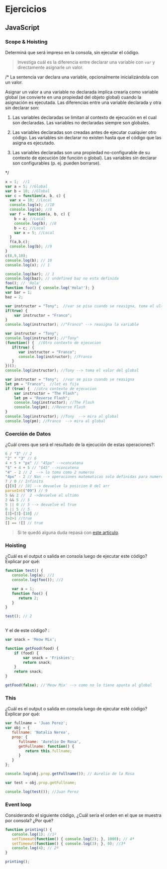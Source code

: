 
# Ejercicios

## JavaScript

### Scope & Hoisting

Determiná que será impreso en la consola, sin ejecutar el código.

> Investiga cuál es la diferencia entre declarar una variable con `var` y directamente asignarle un valor.

/* 
La sentencia var declara una variable, opcionalmente inicializándola con un valor.

Asignar un valor a una variable no declarada implica crearla como variable global (se convierte en una propiedad del objeto global) cuando la asignación es ejecutada. Las diferencias entre una variable declarada y otra sin declarar son:

1. Las variables declaradas se limitan al contexto de ejecución en el cual son declaradas. Las variables no declaradas siempre son globales.

2. Las variables declaradas son creadas antes de ejecutar cualquier otro código. Las variables sin declarar no existen hasta que el código que las asigna es ejecutado.


3. Las variables declaradas son una propiedad no-configurable de su contexto de ejecución (de función o global). Las variables sin declarar son configurables (p. ej. pueden borrarse).

*/
```javascript
x = 1;  //1
var a = 5; //Global
var b = 10; //Global
var c = function(a, b, c) {
  var x = 10; //Local
  console.log(x); //10
  console.log(a); //8
  var f = function(a, b, c) {
    b = a; //Local
    console.log(b); //8
    b = c; //Local
    var x = 5; //Local
  }
  f(a,b,c);
  console.log(b); //9
}
c(8,9,10);
console.log(b); // 10
console.log(x); // 1
```

```javascript
console.log(bar); // 1
console.log(baz); // undefined baz no esta definida
foo(); // 'Hola'
function foo() { console.log('Hola!'); }
var bar = 1;
baz = 2;
```

```javascript
var instructor = "Tony";  //var se pisa cuando se reasigna, toma el ultimo valor agregado dentro de su contexto
if(true) {
    var instructor = "Franco";
}
console.log(instructor); //"Franco" --> reasigna la variable
```

```javascript
var instructor = "Tony";
console.log(instructor); //"Tony"
(function() {  //Otro contexto de ejecucion
   if(true) {
      var instructor = "Franco";
      console.log(instructor); //Franco
   }
})();
console.log(instructor); //Tony --> toma el valor del global
```

```javascript
var instructor = "Tony";  //var se pisa cuando se reasigna
let pm = "Franco";  //let es fija
if (true) {  //otro contexto de ejecucion
    var instructor = "The Flash";
    let pm = "Reverse Flash";
    console.log(instructor); //The Flash
    console.log(pm); //Reverse Flash
}
console.log(instructor); //Tony  --> mira al global
console.log(pm); //Franco  --> mira al global
```
### Coerción de Datos

¿Cuál crees que será el resultado de la ejecución de estas operaciones?:

```javascript
6 / "3" // 2
"2" * "3" // 6
4 + 5 + "px" // "45px" -->concatena
"$" + 4 + 5 // "$45" -->concatena
"4" - 2 // 2  --> lo toma como 2 numeros
"4px" - 2 // Nan --> operaciones matematicas solo definidas para numeros
7 / 0 // Infinito
{}[0] // [0] --> devuelve la posicion 0 del arr
parseInt("09") // 9
5 && 2 //  2 ->devuelve el ultimo
2 && 5 // 5 
5 || 0 // 5 --> devuelve el true
0 || 5 // 5
[3]+[3]-[10] // 
3>2>1 //true
[] == ![] // true
```

> Si te quedó alguna duda repasá con [este artículo](http://javascript.info/tutorial/object-conversion).


### Hoisting

¿Cuál es el output o salida en consola luego de ejecutar este código? Explicar por qué:

```javascript
function test() {
   console.log(a); //1
   console.log(foo()); //2

   var a = 1;
   function foo() {
      return 2;
   }
}

test(); // 2
		
```

Y el de este código? :

```javascript
var snack = 'Meow Mix';

function getFood(food) {
    if (food) {
        var snack = 'Friskies';
        return snack;
    }
    return snack;
}

getFood(false); //'Meow Mix' --> como no lo tiene apunta al global
```


### This

¿Cuál es el output o salida en consola luego de ejecutar esté código? Explicar por qué:

```javascript
var fullname = 'Juan Perez';
var obj = {
   fullname: 'Natalia Nerea',
   prop: {
      fullname: 'Aurelio De Rosa',
      getFullname: function() {
         return this.fullname;
      }
   }
};

console.log(obj.prop.getFullname()); // Aurelio de la Rosa

var test = obj.prop.getFullname;

console.log(test()); //Juan Perez
```

### Event loop

Considerando el siguiente código, ¿Cuál sería el orden en el que se muestra por consola? ¿Por qué?

```javascript
function printing() {
   console.log(1); //1º
   setTimeout(function() { console.log(2); }, 1000); // 4ª
   setTimeout(function() { console.log(3); }, 0); //3ª
   console.log(4); // 2ª
}

printing();
```
